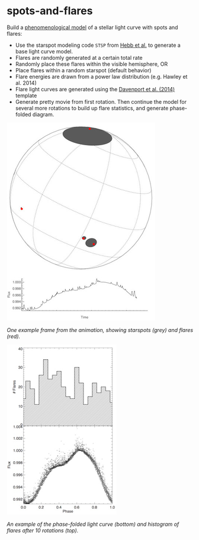 # spots-and-flares

Build a [phenomenological model](https://en.wikipedia.org/wiki/Phenomenological_model) of a stellar light curve with spots and flares:

- Use the starspot modeling code `STSP` from [Hebb et al.](https://github.com/lesliehebb/STSP) to generate a base light curve model.
- Flares are randomly generated at a certain total rate
- Randomly place these flares within the visible hemisphere, OR
- Place flares within a random starspot (default behavior)
- Flare energies are drawn from a power law distribution (e.g. Hawley et al. 2014)
- Flare light curves are generated using the [Davenport et al. (2014)](https://github.com/jradavenport/FBEYE) template
- Generate pretty movie from first rotation. Then continue the model for several more rotations to build up flare statistics, and generate phase-folded diagram. 

![](example.jpeg)

*One example frame from the animation, showing starspots (grey) and flares (red).*


![](phase_example.jpg)

*An example of the phase-folded light curve (bottom) and histogram of flares after 10 rotations (top).*
